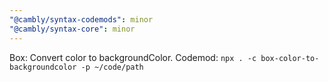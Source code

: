 ```yaml
---
"@cambly/syntax-codemods": minor
"@cambly/syntax-core": minor
---
```


Box: Convert color to backgroundColor. Codemod: `npx . -c box-color-to-backgroundcolor -p ~/code/path`
